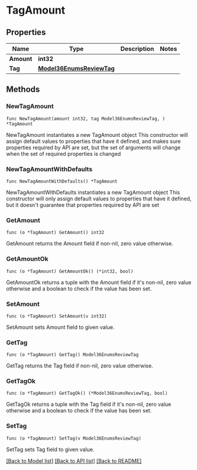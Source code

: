 # TagAmount

## Properties

Name | Type | Description | Notes
------------ | ------------- | ------------- | -------------
**Amount** | **int32** |  | 
**Tag** | [**Model36EnumsReviewTag**](36EnumsReviewTag.md) |  | 

## Methods

### NewTagAmount

`func NewTagAmount(amount int32, tag Model36EnumsReviewTag, ) *TagAmount`

NewTagAmount instantiates a new TagAmount object
This constructor will assign default values to properties that have it defined,
and makes sure properties required by API are set, but the set of arguments
will change when the set of required properties is changed

### NewTagAmountWithDefaults

`func NewTagAmountWithDefaults() *TagAmount`

NewTagAmountWithDefaults instantiates a new TagAmount object
This constructor will only assign default values to properties that have it defined,
but it doesn't guarantee that properties required by API are set

### GetAmount

`func (o *TagAmount) GetAmount() int32`

GetAmount returns the Amount field if non-nil, zero value otherwise.

### GetAmountOk

`func (o *TagAmount) GetAmountOk() (*int32, bool)`

GetAmountOk returns a tuple with the Amount field if it's non-nil, zero value otherwise
and a boolean to check if the value has been set.

### SetAmount

`func (o *TagAmount) SetAmount(v int32)`

SetAmount sets Amount field to given value.


### GetTag

`func (o *TagAmount) GetTag() Model36EnumsReviewTag`

GetTag returns the Tag field if non-nil, zero value otherwise.

### GetTagOk

`func (o *TagAmount) GetTagOk() (*Model36EnumsReviewTag, bool)`

GetTagOk returns a tuple with the Tag field if it's non-nil, zero value otherwise
and a boolean to check if the value has been set.

### SetTag

`func (o *TagAmount) SetTag(v Model36EnumsReviewTag)`

SetTag sets Tag field to given value.



[[Back to Model list]](../README.md#documentation-for-models) [[Back to API list]](../README.md#documentation-for-api-endpoints) [[Back to README]](../README.md)



